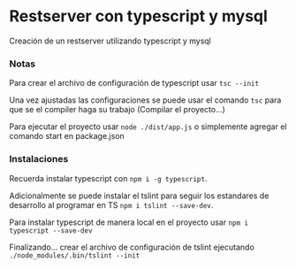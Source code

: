 # Restserver con typescript y mysql

Creación de un restserver utilizando typescript y mysql

### Notas

Para crear el archivo de configuración de typescript usar ``` tsc --init ```

Una vez ajustadas las configuraciones se puede usar el comando ```tsc``` para que se el compiler haga su trabajo (Compilar el proyecto...)

Para ejecutar el proyecto usar ```node ./dist/app.js``` o simplemente agregar el comando start en package.json

### Instalaciones

Recuerda instalar typescript con ```npm i -g typescript```.

Adicionalmente se puede instalar el tslint para seguir los estandares de desarrollo al programar en TS ```npm i tslint --save-dev```.

Para instalar typescript de manera local en el proyecto usar ```npm i typescript --save-dev```

Finalizando... crear el archivo de configuración de tslint ejecutando ```./node_modules/.bin/tslint --init```

